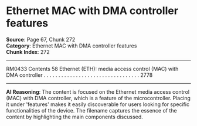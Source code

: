 # Ethernet MAC with DMA controller features

**Source**: Page 67, Chunk 272  
**Category**: Ethernet MAC with DMA controller features  
**Chunk Index**: 272

---

RM0433 Contents
58 Ethernet (ETH): media access control
(MAC) with DMA controller . . . . . . . . . . . . . . . . . . . . . . . . . . . . . . . . . 2778

---

**AI Reasoning**: The content is focused on the Ethernet media access control (MAC) with DMA controller, which is a feature of the microcontroller. Placing it under 'features' makes it easily discoverable for users looking for specific functionalities of the device. The filename captures the essence of the content by highlighting the main components discussed.
